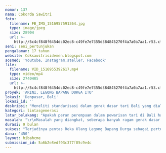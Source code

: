 ```yaml
---
nomor: 137
nama: Cokorda Sawitri
foto:
  filename: FB_IMG_1516957591364.jpg
  type: image/jpeg
  size: 28904
  url: >-
    http://5c4cf848f6454dc02ec8-c49fe7e7355d384845270f4a7a0a7aa1.r53.cf2.rackcdn.com/72c23db3-501d-4c3d-9b7a-70c43d04f0ab/FB_IMG_1516957591364.jpg
seni: seni_pertunjukan
pengalaman: 17 tahun
website: Coksawitrisidemen.blogspot.com
sosmed: 'Youtube, Instagram,steller, Facebook'
file:
  filename: VID_1516955392617.mp4
  type: video/mp4
  size: 2740405
  url: >-
    http://5c4cf848f6454dc02ec8-c49fe7e7355d384845270f4a7a0a7aa1.r53.cf2.rackcdn.com/0453fbe7-3816-41be-86f8-38fc4ee53a04/VID_1516955392617.mp4
proyek: 'ARINI, LEGONG BAPANG DURGA ITU'
lokasi: 'Denpasar, Bali'
lokasi_id: ''
deskripsi: "Meneliti standarisasi dalam gerak dasar tari Bali yang dialami Ni Ketut Arini (75 tahun), yang sejak usia 5 tahun telah menari, menguasai tari-tari klasik Bali, memiliki ikatan biologis dengan para maestro tari Bali era 1922-1970-an, murid angkatan pertama Kokar, sekolah seni di Bali. Berinteraksi, observasi wawancara sejak bulan Juli 2017, rangkaian interaksi berupa reka ulang Legong Bapang Durga, audio visual, informasi kepustakaan, menggambarkan narasi terjadinya perubahan dalam tari Bali secara menyeluruh pada gerak dasar tari Bali, terjadinya penyeragaman yang tidak disadari, diwariskan melalui sekolah seni dan berbagai sanggar pelatihan tari. Menjadi sebab penurunan kualitas pentas tari juga proses cipta tari Bali masa kini. Terutama pada genre Legong, salah satu tari klasik Bali yang hingga kini dijadikan ‘trade mark’ Bali. Saat sekarang Ketut Arini masih aktiv menari, mengajarkan tari disanggarnya, mengalah pada perubahan gerak dasar tari akibat birokrasi seni di Bali tidak membuka peluang kepada seniman tari di luar sistem untuk memberi informasi pembanding mengenai pengetahuan dasar gerak tari. Arini, secara fakta adalah saksi dan pelaku berkeahlian mengenai ragam gerak tari Bali, yang tidak memiliki kesempatan mengkontiribusikan keahlian pengalamannya disebabkan kompleksitas posisinya sebagai perempuan dalam sistem birokrasi seni  dan kultural di Bali. \r\n"
kategori: lintasgenerasi
latar_belakang: "Apakah peran perempuan dalam pewarisan tari di Bali hanya sebatas sebagai tukang tari dan pelatih tari (?) Pengetahuan keahlian dan pengalaman yang dimiliki Ketut Arini, 75 tahun, walau bergaul dengan dunia seni pertunjukan Bali tanpa henti sejak usia lima tahun, melewati era revolusi kemerdekaan dan hadirnya sekolah seni di Bali, hingga kini tetap menempatkan Arini sebagai narasumber terbatas, tidak dijadikan rujukan pembanding adanya standarisasi gerak dasar dalam tari Bali. Bagaimana caranya menghadirkan pengetahuan keahlian Ketut Arini kepada masyarakat seni (?) Bagaimana caranya menginformasikan terjadinya standarisasi gerak dasar yang mempengaruhi kekayaan ragam gerak tari di Bali dan mempengaruhi keluasan dan kedalaman proses cipta tari Bali masa kini (?) Bagaimana caranya menunjukan contoh gerak dasar tari yang telah hilang akibat standarisasi? Apakah cukup dengan wawancara dan perekaman (?) Karena itu latar belakang Reka Ulang Legong Bapang Durga, salah satu tari Legong yang dalam proses kreativnya melibatkan Arini sejak Balita dijadikan subyek Reka Ulang. \r\n"
masalah: "\r\nMasalah yang diangkat, seberapa banyak ragam gerak dasar tari Bali yang dapat digali dari ingatan Ketut Arini dengan melakukan reka ulang Legong Bapang Durga. Apakah dalam proses interaksi itu akan juga menjawab mengenai berapa luas terjadinya standarisasi pada gerak dasar tari di Bali yang mempengaruhi karakter dan kemampuan pewarisan tari kepada generasi muda Bali. Adakah pengaruh kurikulum sekolah seni pada hilangnya keragaman gerak dasar tari Bali? Adakah salah satu penyebab pengabaian kepada Ketut Arini disebabkan karena dia perempuan? Baik berhadapan dengan kultural, sejarah maupun system birokrasi seni?\r\n"
durasi: 9 bulan
sukses: "Terjadinya pentas Reka Ulang Legong Bapang Durga sebagai pertunjukan, tidak hanya dalam gerak namun juga musiknya dapat dikembalikan sebagai kekhasan.\r\nAdanya Buku mengenai Peran Ketut Arini dengan penyelamatan gerak dasar tari Bali\r\nAdanya rekaman audio visual. \r\n\r\n"
dana: '450'
layout: hibahcme
submission_id: 5a6b2e8edf93c377f85c9e4c
---
```


